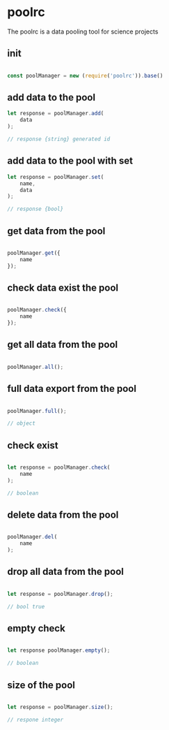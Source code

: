 
# poolrc 

The poolrc is a data pooling tool for science projects


## init

```javascript

const poolManager = new (require('poolrc')).base()

```


## add data to the pool


```javascript
let response = poolManager.add(
    data
);

// response {string} generated id

```

## add data to the pool with set


```javascript
let response = poolManager.set(
    name,
    data
);

// response {bool}

```

## get data from the pool


```javascript

poolManager.get({
    name
});


```


## check data exist the pool


```javascript

poolManager.check({
    name
});


```

## get all data from the pool


```javascript

poolManager.all();


```

## full data export from the pool


```javascript

poolManager.full();

// object 
```

## check exist  


```javascript

let response = poolManager.check(
    name
);

// boolean

```


## delete data from the pool


```javascript

poolManager.del(
    name
);


```

## drop all data from the pool


```javascript

let response = poolManager.drop();

// bool true

```
## empty check


```javascript

let response poolManager.empty();

// boolean

```


## size of the pool


```javascript

let response = poolManager.size();

// respone integer

```

